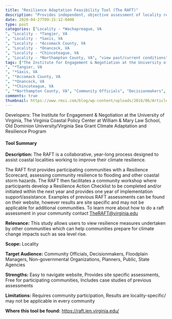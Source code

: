 ```yaml
---
title: "Resilience Adaptation Feasibility Tool (The RAFT)"
description: "Provides independent, objective assessment of locality resilience in coastal Virginia."
date: 2020-04-27T09:15:12-0400
type: post
categories: ["Locality - *Wachapreague, VA", "Locality - *Tangier, VA", "Locality - *Saxis, VA", "Locality - *Accomack County, VA", "Locality - *Onancock, VA", "Locality - *Chincoteague, VA", "Locality - *Northampton County, VA", "view past/current conditions", "view future projections", "identify vulnerabilities", "options analysis", "process support", "engagement", "mid", "end"]
tags: ["The Institute for Engagement & Negotiation at the University of Virginia", "The Virginia Coastal Policy Center at William & Mary Law School", "Old Dominion University/Virginia Sea Grant Climate Adaptation and Resilience Program", "*Wachapreague, VA", "*Tangier, VA", "*Saxis, VA", "*Accomack County, VA", "*Onancock, VA", "*Chincoteague, VA", "*Northampton County, VA", "Community Officials", "Decisionmakers", "Floodplain Managers", "Non-governmental Organizations", "Planners", "Public", "State Agencies"]
comments: true
thumbnail: https://www.rmsi.com/blog/wp-content/uploads/2016/06/Article-04.jpg
---
```

Developers: The Institute for Engagement & Negotiation at the University of Virginia, The Virginia Coastal Policy Center at William & Mary Law School, Old Dominion University/Virginia Sea Grant Climate Adaptation and Resilience Program

#### Tool Summary
**Description:** The RAFT is a collaborative, year-long process designed to assist coastal localities working to improve their climate resilience. 

The RAFT first provides participating communities with a Resilience Scorecard, assessing community resilience to flooding and other coastal storm hazards. The RAFT then facilitates a community workshop where participants develop a Resilience Action Checklist to be completed and/or initiated within the next year and provides one year of implementation support/assistance. Examples of previous RAFT assessments can be found on their website, however results are site specific and may not be applicable for additional communities. To learn more about how to do a raft assessment in your community contact TheRAFT@virginia.edu

**Relevance:** This study allows users to view resilience measures undertaken by other communities which can help communities prepare for climate change impacts such as sea level rise.

**Scope:** Locality

**Target Audience:** Community Officials, Decisionmakers, Floodplain Managers, Non-governmental Organizations, Planners, Public, State Agencies

**Strengths:** Easy to navigate website, Provides site specific assessments, Free for participating communities, Includes case studies of previous assessments

**Limitations:** Requires community participation, Results are locality-specific/ may not be applicable in every community

**Where this tool be found:** https://raft.ien.virginia.edu/
